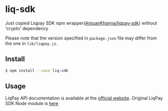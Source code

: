 # liq-sdk

Just copied Liqpay SDK npm wrapper([AntuanKhanna/liqpay-sdk]) without 'crypto' dependency


Please note that the version specified in `package.json` file
may differ from the one in `lib/liqpay.js`.

## Install

```sh
$ npm install --save liq-sdk
```

## Usage

LiqPay API documentation is available at the [official website].
Original LiqPay SDK Node module is [here]

[AntuanKhanna/liqpay-sdk]: https://github.com/AntuanKhanna/liqpay-sdk
[here]: https://github.com/liqpay/sdk-nodejs
[official website]: https://www.liqpay.com/en/doc

